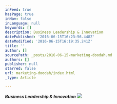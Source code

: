 ```yaml
---
inFeed: true
hasPage: true
inNav: false
inLanguage: null
keywords: []
description: Business Leadership & Innovation
datePublished: '2016-06-15T16:23:56.448Z'
dateModified: '2016-06-15T16:19:35.241Z'
title: ''
author: []
sourcePath: _posts/2016-06-15-marketing-doodah.md
authors: []
publisher: null
starred: false
url: marketing-doodah/index.html
_type: Article

---
```

_**Business Leadership & Innovation**_
![](https://the-grid-user-content.s3-us-west-2.amazonaws.com/e284e50b-f7e5-46f1-92cb-8c314e2c8ffa.png)